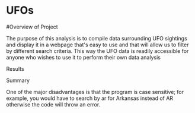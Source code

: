 # UFOs

#Overview of Project

The purpose of this analysis is to compile data surrounding UFO sightings and display it in a webpage that's easy to use and that will allow us to filter by different search criteria. This way the UFO data is readily accessible for anyone who wishes to use it to perform their own data analysis

Results

Summary

One of the major disadvantages is that the program is case sensitive; for example, you would have to search by ar for Arkansas instead of AR otherwise the code will throw an error. 
